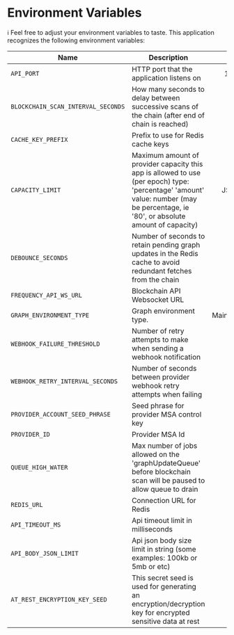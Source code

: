 # Environment Variables

ℹ️ Feel free to adjust your environment variables to taste.
This application recognizes the following environment variables:

| Name                               | Description                                                                                                                                                                       |                                               Range/Type                                               | Required? |     Default      |
| ---------------------------------- | --------------------------------------------------------------------------------------------------------------------------------------------------------------------------------- | :----------------------------------------------------------------------------------------------------: | :-------: | :--------------: |
| `API_PORT`                         | HTTP port that the application listens on                                                                                                                                         |                                              1025 - 65535                                              |           |       3000       |
| `BLOCKCHAIN_SCAN_INTERVAL_SECONDS` | How many seconds to delay between successive scans of the chain (after end of chain is reached)                                                                                   |                                                  > 0                                                   |           |       180        |
| `CACHE_KEY_PREFIX`                 | Prefix to use for Redis cache keys                                                                                                                                                |                                                 string                                                 |           | content-watcher: |
| `CAPACITY_LIMIT`                   | Maximum amount of provider capacity this app is allowed to use (per epoch) type: 'percentage' 'amount' value: number (may be percentage, ie '80', or absolute amount of capacity) | JSON [(example)](https://github.com/ProjectLibertyLabs/gateway/blob/main/env-files/graph.template.env) |     Y     |                  |
| `DEBOUNCE_SECONDS`                 | Number of seconds to retain pending graph updates in the Redis cache to avoid redundant fetches from the chain                                                                    |                                                  >= 0                                                  |           |                  |
| `FREQUENCY_API_WS_URL`             | Blockchain API Websocket URL                                                                                                                                                      |                                               ws(s): URL                                               |     Y     |                  |
| `GRAPH_ENVIRONMENT_TYPE`           | Graph environment type.                                                                                                                                                           |                                         Mainnet\|TestnetPaseo                                          |     Y     |                  |
| `WEBHOOK_FAILURE_THRESHOLD`        | Number of retry attempts to make when sending a webhook notification                                                                                                              |                                                  > 0                                                   |           |        3         |
| `WEBHOOK_RETRY_INTERVAL_SECONDS`   | Number of seconds between provider webhook retry attempts when failing                                                                                                            |                                                  > 0                                                   |           |        10        |
| `PROVIDER_ACCOUNT_SEED_PHRASE`     | Seed phrase for provider MSA control key                                                                                                                                          |                                                 string                                                 |     Y     |                  |
| `PROVIDER_ID`                      | Provider MSA Id                                                                                                                                                                   |                                                integer                                                 |     Y     |                  |
| `QUEUE_HIGH_WATER`                 | Max number of jobs allowed on the 'graphUpdateQueue' before blockchain scan will be paused to allow queue to drain                                                                |                                                 >= 100                                                 |           |       1000       |
| `REDIS_URL`                        | Connection URL for Redis                                                                                                                                                          |                                                  URL                                                   |     Y     |                  |
| `API_TIMEOUT_MS`                   | Api timeout limit in milliseconds                                                                                                                                                 |                                                  > 0                                                   |           |       5000       |
| `API_BODY_JSON_LIMIT`              | Api json body size limit in string (some examples: 100kb or 5mb or etc)                                                                                                           |                                                 string                                                 |           |       1mb        |
| `AT_REST_ENCRYPTION_KEY_SEED`      | This secret seed is used for generating an encryption/decryption key for encrypted sensitive data at rest                                                                         |                                                 string                                                 |     Y     |                  |
